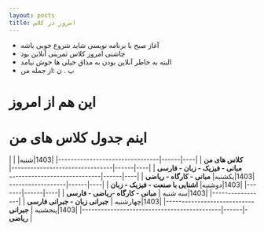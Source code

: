 ```yaml
---
layout: posts
title: امروز در کلاس
---
```


- آغاز صبح با برنامه نویسی شاید شروع خوبی باشه
- چاشنی امروز کلاس تمرینی آنلاین بود
- البته به خاطر آنلاین بودن به مذاق خیلی ها خوش نیامد
- پ . ن :از جمله من
# این هم از امروز

# اینم جدول کلاس های من 

|           | **کلاس های من**                       |
|----|------|--------------------------------|
|1403|شنبه| **مبانی - فیزیک - زبان - فارسی**         |
|----|------|--------------------------------|
|1403|یکشنبه| **مبانی  - کارگاه - ریاضی** |
|----|------|--------------------------------|
|1403|دوشنبه| **اشنایی با صنعت - فیزیک - زبان** |
|----|------|--------------------------------|
|1403|سه شنبه | **مبانی - کارگاه -ریاضی - فارسی**            |
|----|------|--------------------------------|
|1403|چهارشنبه | **جبرانی زبان - جبرانی فارسی** |
|----|------|--------------------------------------------|
|1403|پنجشنبه | **جبرانی ریاضی** |

